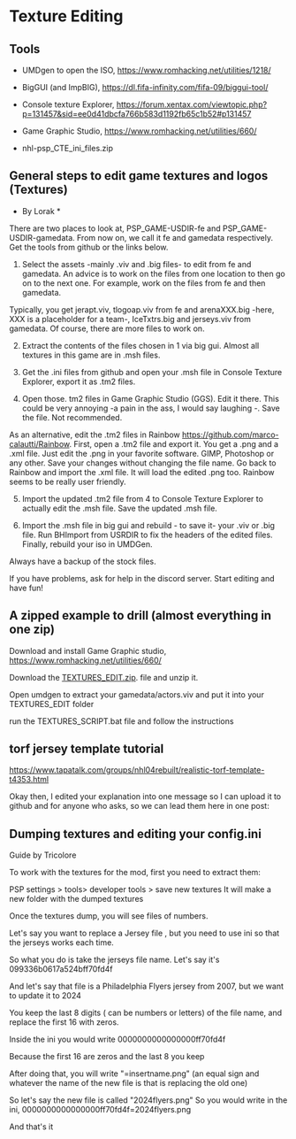 # Texture Editing

## Tools 

- UMDgen to open the ISO, https://www.romhacking.net/utilities/1218/

- BigGUI (and ImpBIG), https://dl.fifa-infinity.com/fifa-09/biggui-tool/

- Console texture Explorer, https://forum.xentax.com/viewtopic.php?p=131457&sid=ee0d41dbcfa766b583d1192fb65c1b52#p131457

- Game Graphic Studio, https://www.romhacking.net/utilities/660/

- nhl-psp_CTE_ini_files.zip

## General steps to edit game textures and logos (Textures)

* By Lorak *

There are two places to look at, PSP_GAME-USDIR-fe and PSP_GAME-USDIR-gamedata. From now on, we call it fe and gamedata respectively. Get the tools from github or the links below.

1) Select the assets -mainly .viv and .big files- to edit from fe and gamedata. An advice is to work on the files from one location to then go on to the next one. For example, work on the files from fe and then gamedata. 

Typically, you get jerapt.viv, tlogoap.viv from fe and arenaXXX.big -here, XXX is a placeholder for a team-, IceTxtrs.big and jerseys.viv from gamedata. Of course, there are more files to work on.

2) Extract the contents of the files chosen in 1 via big gui. Almost all textures in this game are in .msh files.

3) Get the .ini files from github and open your .msh file in Console Texture Explorer, export it as .tm2 files. 

4) Open those. tm2 files in Game Graphic Studio (GGS). Edit it there. This could be very annoying -a pain in the ass, I would say laughing -. Save the file. Not recommended.

As an alternative, edit the .tm2 files in Rainbow https://github.com/marco-calautti/Rainbow. First, open a .tm2 file and export it. You get a .png and a .xml file. Just edit the .png in your favorite software. GIMP, Photoshop or any other. Save your changes without changing the file name. Go back to Rainbow and import the .xml file. It will load the edited .png too.  Rainbow seems to be really user friendly.

5) Import the updated .tm2 file from 4 to Console Texture Explorer to actually edit the .msh file. Save the updated .msh file.

6) Import the .msh file in big gui and rebuild - to save it- your .viv or .big file. Run BHImport from USRDIR to fix the headers of the edited files. Finally, rebuild your iso in UMDGen.

 Always have a backup of the stock files.

If you have problems, ask for help in the discord server.
Start editing and have fun!


## A zipped example to drill (almost everything in one zip)

Download and install Game Graphic studio, https://www.romhacking.net/utilities/660/ 

Download the [TEXTURES_EDIT.zip](TEXTURES_EDIT.zip).  file and unzip it.

Open umdgen to extract your gamedata/actors.viv and put it into your TEXTURES_EDIT folder

run the TEXTURES_SCRIPT.bat file and follow the instructions 

## torf jersey template tutorial
https://www.tapatalk.com/groups/nhl04rebuilt/realistic-torf-template-t4353.html

Okay then, I edited your explanation into one message so I can upload it to github and for anyone who asks, so we can lead them here in one post:

## Dumping textures and editing your config.ini
Guide by Tricolore


To work with the textures for the mod, first you need to extract them:

PSP settings > tools> developer tools > save new textures
It will make a new folder with the dumped textures


Once the textures dump, you will see files of numbers. 

Let's say you want to replace a Jersey file , but you need to use ini so that the jerseys works each time.


So what you do is take the jerseys file name. Let's say it's 099336b0617a524bff70fd4f


And let's say that file is a Philadelphia Flyers jersey from 2007, but we want to update it to 2024


You keep the last 8 digits ( can be numbers or letters) of the file name, and replace the first 16 with zeros. 



Inside the ini you would write 0000000000000000ff70fd4f

Because the first 16 are zeros and the last 8 you keep


After doing that, you will write "=insertname.png" (an equal sign and whatever the name of the new file is that is replacing the old one)


So let's say the new file is called "2024flyers.png"
So you would write in the ini, 0000000000000000ff70fd4f=2024flyers.png


And that's it
